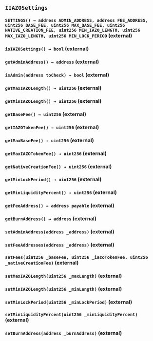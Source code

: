 ## `IIAZOSettings`






### `SETTINGS() → address ADMIN_ADDRESS, address FEE_ADDRESS, uint256 BASE_FEE, uint256 MAX_BASE_FEE, uint256 NATIVE_CREATION_FEE, uint256 MIN_IAZO_LENGTH, uint256 MAX_IAZO_LENGTH, uint256 MIN_LOCK_PERIOD` (external)





### `isIAZOSettings() → bool` (external)





### `getAdminAddress() → address` (external)





### `isAdmin(address toCheck) → bool` (external)





### `getMaxIAZOLength() → uint256` (external)





### `getMinIAZOLength() → uint256` (external)





### `getBaseFee() → uint256` (external)





### `getIAZOTokenFee() → uint256` (external)





### `getMaxBaseFee() → uint256` (external)





### `getMaxIAZOTokenFee() → uint256` (external)





### `getNativeCreationFee() → uint256` (external)





### `getMinLockPeriod() → uint256` (external)





### `getMinLiquidityPercent() → uint256` (external)





### `getFeeAddress() → address payable` (external)





### `getBurnAddress() → address` (external)





### `setAdminAddress(address _address)` (external)





### `setFeeAddresses(address _address)` (external)





### `setFees(uint256 _baseFee, uint256 _iazoTokenFee, uint256 _nativeCreationFee)` (external)





### `setMaxIAZOLength(uint256 _maxLength)` (external)





### `setMinIAZOLength(uint256 _minLength)` (external)





### `setMinLockPeriod(uint256 _minLockPeriod)` (external)





### `setMinLiquidityPercent(uint256 _minLiquidityPercent)` (external)





### `setBurnAddress(address _burnAddress)` (external)






